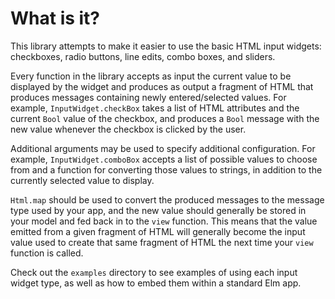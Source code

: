 # What is it?

This library attempts to make it easier to use the basic HTML input widgets:
checkboxes, radio buttons, line edits, combo boxes, and sliders.

Every function in the library accepts as input the current value to be displayed
by the widget and produces as output a fragment of HTML that produces messages
containing newly entered/selected values. For example, `InputWidget.checkBox`
takes a list of HTML attributes and the current `Bool` value of the checkbox,
and produces a `Bool` message with the new value whenever the checkbox is
clicked by the user.

Additional arguments may be used to specify additional configuration. For
example, `InputWidget.comboBox` accepts a list of possible values to choose from
and a function for converting those values to strings, in addition to the
currently selected value to display.

`Html.map` should be used to convert the produced messages to the message type
used by your app, and the new value should generally be stored in your model and
fed back in to the `view` function. This means that the value emitted from a
given fragment of HTML will generally become the input value used to create that
same fragment of HTML the next time your `view` function is called.

Check out the `examples` directory to see examples of using each input widget
type, as well as how to embed them within a standard Elm app.
